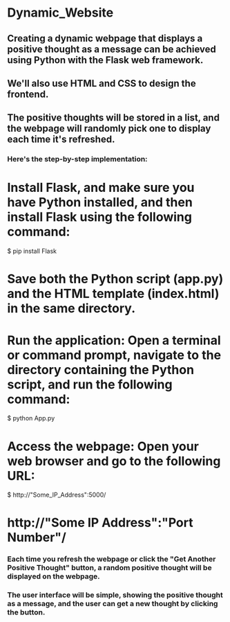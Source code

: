 # Dynamic_Website
## Creating a dynamic webpage that displays a positive thought as a message can be achieved using Python with the Flask web framework. 
## We'll also use HTML and CSS to design the frontend. 
## The positive thoughts will be stored in a list, and the webpage will randomly pick one to display each time it's refreshed.
### Here's the step-by-step implementation:

# Install Flask, and make sure you have Python installed, and then install Flask using the following command:
$ pip install Flask

# Save both the Python script (app.py) and the HTML template (index.html) in the same directory.
# Run the application: Open a terminal or command prompt, navigate to the directory containing the Python script, and run the following command:
$ python App.py

# Access the webpage: Open your web browser and go to the following URL:
$ http://"Some_IP_Address":5000/
# http://"Some IP Address":"Port Number"/

### Each time you refresh the webpage or click the "Get Another Positive Thought" button, a random positive thought will be displayed on the webpage. 
### The user interface will be simple, showing the positive thought as a message, and the user can get a new thought by clicking the button.

